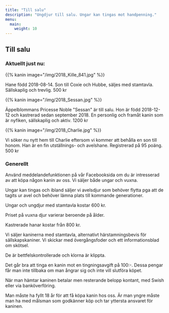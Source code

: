 ```yaml
---
title: "Till salu"
description: "Ungdjur till salu. Ungar kan tingas mot handpenning."
menu:
  main:
    weight: 10
---
```


## Till salu

### Aktuellt just nu:

{{% kanin image="/img/2018_Kille_841.jpg" %}}

Hane född 2018-08-14. Son till Coxie och Hubbe, säljes med stamtavla. Sällskaplig och trevlig. 500 kr

{{% kanin image="/img/2018_Sessan.jpg" %}}

Äppelblommans Pricesse Noble "Sessan" är till salu. Hon är född 2018-12-12 och kastrerad sedan september 2018. En personlig och framåt kanin som är nyfiken, sällskaplig och aktiv. 1200 kr

{{% kanin image="/img/2018_Charlie.jpg" %}}

Vi söker nu nytt hem till Charlie eftersom vi kommer att behålla en son till honom. Han är en fin utställnings- och avelshane. Registrerad på 95 poäng. 500 kr


### Generellt

Använd meddelandefunktionen på vår Facebooksida om du är intresserad av att köpa någon kanin av oss. Vi säljer både ungar och vuxna.

Ungar kan tingas och ibland säljer vi avelsdjur som behöver flytta pga att de tagits ur avel och behöver lämna plats till kommande generationer.

Ungar och ungdjur med stamtavla kostar 600 kr.

Priset på vuxna djur varierar beroende på ålder.

Kastrerade hanar kostar från 800 kr.

Vi säljer kaninerna med stamtavla, alternativt härstamningsbevis för sällskapskaniner. Vi skickar med övergångsfoder och ett informationsblad om skötsel.

De är bettfelskontrollerade och klorna är klippta.

Det går bra att tinga en kanin mot en tingningsavgift på 100:-. Dessa pengar får man inte tillbaka om man ångrar sig och inte vill slutföra köpet.

När man hämtar kaninen betalar men resterande belopp kontant, med Swish eller via banköverföring.

Man måste ha fyllt 18 år för att få köpa kanin hos oss. Är man yngre måste man ha med målsman som godkänner köp och tar yttersta ansvaret för kaninen.
